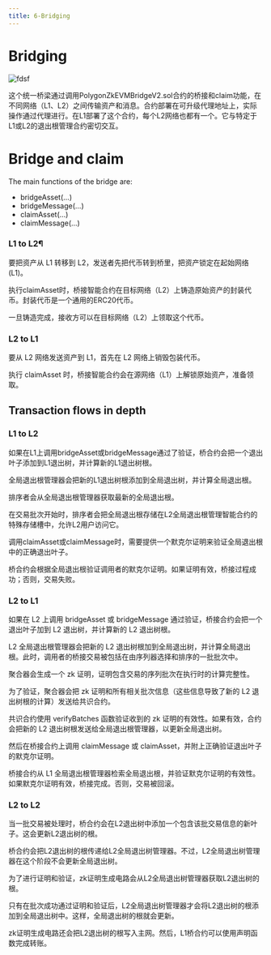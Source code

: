 ```yaml
---
title: 6-Bridging
---
```

# Bridging

![fdsf](https://docs.polygon.technology/img/cdk/high-level-architecture/bridging-class-diagram.png)

这个统一桥梁通过调用PolygonZkEVMBridgeV2.sol合约的桥接和claim功能，在不同网络（L1、L2）之间传输资产和消息。合约部署在可升级代理地址上，实际操作通过代理进行。在L1部署了这个合约，每个L2网络也都有一个。它与特定于L1或L2的退出根管理合约密切交互。

# Bridge and claim

The main functions of the bridge are:

 - bridgeAsset(...)
- bridgeMessage(...)
 - claimAsset(...)
 - claimMessage(...)

### L1 to L2¶


要把资产从 L1 转移到 L2，发送者先把代币转到桥里，把资产锁定在起始网络 (L1)。


执行claimAsset时，桥接智能合约在目标网络（L2）上铸造原始资产的封装代币。封装代币是一个通用的ERC20代币。

一旦铸造完成，接收方可以在目标网络（L2）上领取这个代币。


### L2 to L1

要从 L2 网络发送资产到 L1，首先在 L2 网络上销毁包装代币。

执行 claimAsset 时，桥接智能合约会在源网络（L1）上解锁原始资产，准备领取。

## Transaction flows in depth
### L1 to L2
如果在L1上调用bridgeAsset或bridgeMessage通过了验证，桥合约会把一个退出叶子添加到L1退出树，并计算新的L1退出树根。

全局退出根管理器会把新的L1退出树根添加到全局退出树，并计算全局退出根。

排序者会从全局退出根管理器获取最新的全局退出根。

在交易批次开始时，排序者会把全局退出根存储在L2全局退出根管理智能合约的特殊存储槽中，允许L2用户访问它。

调用claimAsset或claimMessage时，需要提供一个默克尔证明来验证全局退出根中的正确退出叶子。

桥合约会根据全局退出根验证调用者的默克尔证明。如果证明有效，桥接过程成功；否则，交易失败。
### L2 to L1
如果在 L2 上调用 bridgeAsset 或 bridgeMessage 通过验证，桥接合约会把一个退出叶子加到 L2 退出树，并计算新的 L2 退出树根。

L2 全局退出根管理器会把新的 L2 退出树根加到全局退出树，并计算全局退出根。此时，调用者的桥接交易被包括在由序列器选择和排序的一批批次中。

聚合器会生成一个 zk 证明，证明包含交易的序列批次在执行时的计算完整性。

为了验证，聚合器会把 zk 证明和所有相关批次信息（这些信息导致了新的 L2 退出树根的计算）发送给共识合约。

共识合约使用 verifyBatches 函数验证收到的 zk 证明的有效性。如果有效，合约会把新的 L2 退出树根发送给全局退出根管理器，以更新全局退出树。

然后在桥接合约上调用 claimMessage 或 claimAsset，并附上正确验证退出叶子的默克尔证明。

桥接合约从 L1 全局退出根管理器检索全局退出根，并验证默克尔证明的有效性。如果默克尔证明有效，桥接完成。否则，交易被回滚。

### L2 to L2

当一批交易被处理时，桥合约会在L2退出树中添加一个包含该批交易信息的新叶子。这会更新L2退出树的根。

桥合约会把L2退出树的根传递给L2全局退出树管理器。不过，L2全局退出树管理器在这个阶段不会更新全局退出树。

为了进行证明和验证，zk证明生成电路会从L2全局退出树管理器获取L2退出树的根。

只有在批次成功通过证明和验证后，L2全局退出树管理器才会将L2退出树的根添加到全局退出树中。这样，全局退出树的根就会更新。

zk证明生成电路还会把L2退出树的根写入主网。然后，L1桥合约可以使用声明函数完成转账。